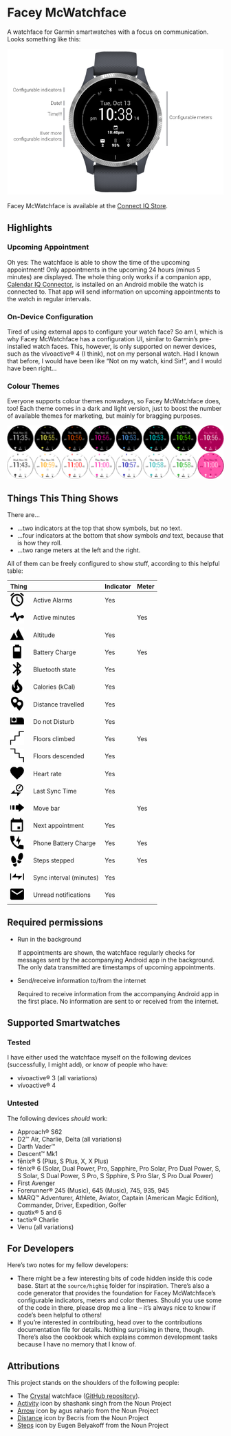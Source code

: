 # Facey McWatchface

A watchface for Garmin smartwatches with a focus on communication. Looks something like this:

![Watchface design](promo/diagram.png)

Facey McWatchface is available at the [Connect IQ Store](https://apps.garmin.com/en-US/apps/3c5eb9f4-0921-43a3-a5f1-12979a9aa3ce).

## Highlights

### Upcoming Appointment

Oh yes: The watchface is able to show the time of the upcoming appointment! Only appointments in the upcoming 24 hours (minus 5 minutes) are displayed. The whole thing only works if a companion app, [Calendar IQ Connector](https://github.com/le-cds/android-calendariq), is installed on an Android mobile the watch is connected to. That app will send information on upcoming appointments to the watch in regular intervals.

### On-Device Configuration

Tired of using external apps to configure your watch face? So am I, which is why Facey McWatchface has a configuration UI, similar to Garmin’s pre-installed watch faces. This, however, is only supported on newer devices, such as the vívoactive® 4 (I think), not on my personal watch. Had I known that before, I would have been like “Not on my watch, kind Sir!”, and I would have been right…

### Colour Themes

Everyone supports colour themes nowadays, so Facey McWatchface does, too! Each theme comes in a dark and light version, just to boost the number of available themes for marketing, but mainly for bragging purposes.

![](promo/themes.png)

## Things This Thing Shows

There are…

* …two indicators at the top that show symbols, but no text.
* …four indicators at the bottom that show symbols _and_ text, because that is how they roll.
* …two range meters at the left and the right.

All of them can be freely configured to show stuff, according to this helpful table:

| Thing                                                     |                         | Indicator | Meter |
| --------------------------------------------------------- | ----------------------- | --------- | ----- |
| ![](resources/drawables/icon_BehaviorAlarms.png)          | Active Alarms           | Yes       |       |
| ![](resources/drawables/icon_BehaviorActiveMinutes.png)   | Active minutes          |           | Yes   |
| ![](resources/drawables/icon_BehaviorAltitude.png)        | Altitude                | Yes       |       |
| ![](resources/drawables/icon_BehaviorBattery.png)         | Battery Charge          | Yes       | Yes   |
| ![](resources/drawables/icon_BehaviorBluetooth.png)       | Bluetooth state         | Yes       |       |
| ![](resources/drawables/icon_BehaviorCalories.png)        | Calories (kCal)         | Yes       |       |
| ![](resources/drawables/icon_BehaviorDistance.png)        | Distance travelled      | Yes       |       |
| ![](resources/drawables/icon_BehaviorDnD.png)             | Do not Disturb          | Yes       |       |
| ![](resources/drawables/icon_BehaviorFloorsClimbed.png)   | Floors climbed          | Yes       | Yes   |
| ![](resources/drawables/icon_BehaviorFloorsDescended.png) | Floors descended        | Yes       |       |
| ![](resources/drawables/icon_BehaviorHeartRate.png)       | Heart rate              | Yes       |       |
| ![](resources/drawables/icon_BehaviorSyncTime.png)        | Last Sync Time          | Yes       |       |
| ![](resources/drawables/icon_BehaviorMoveBar.png)         | Move bar                |           | Yes   |
| ![](resources/drawables/icon_BehaviorAppointments.png)    | Next appointment        | Yes       |       |
| ![](resources/drawables/icon_BehaviorPhoneBattery.png)    | Phone Battery Charge    | Yes       | Yes   |
| ![](resources/drawables/icon_BehaviorSteps.png)           | Steps stepped           | Yes       | Yes   |
| ![](resources/drawables/icon_BehaviorSyncInterval.png)    | Sync interval (minutes) | Yes       |       |
| ![](resources/drawables/icon_BehaviorNotifications.png)   | Unread notifications    | Yes       |       |

## Required permissions

* Run in the background

  If appointments are shown, the watchface regularly checks for messages sent by the accompanying Android app in the background. The only data transmitted are timestamps of upcoming appointments.

* Send/receive information to/from the internet

  Required to receive information from the accompanying Android app in the first place. No information are sent to or received from the internet.

## Supported Smartwatches

### Tested

I have either used the watchface myself on the following devices (successfully, I might add), or know of people who have:

* vívoactive® 3 (all variations)
* vívoactive® 4

### Untested

The following devices _should_ work:

* Approach® S62
* D2™ Air, Charlie, Delta (all variations)
* Darth Vader™
* Descent™ Mk1
* fēnix® 5 (Plus, S Plus, X, X Plus)
* fēnix® 6 (Solar, Dual Power, Pro, Sapphire, Pro Solar, Pro Dual Power, S, S Solar, S Dual Power, S Pro, S Spphire, S Pro Slar, S Pro Dual Power)
* First Avenger
* Forerunner® 245 (Music), 645 (Music), 745, 935, 945
* MARQ™ Adventurer, Athlete, Aviator, Captain (American Magic Edition), Commander, Driver, Expedition, Golfer
* quatix® 5 and 6
* tactix® Charlie
* Venu (all variations)

## For Developers

Here’s two notes for my fellow developers:

* There might be a few interesting bits of code hidden inside this code base. Start at the `source/highiq` folder for inspiration. There’s also a code generator that provides the foundation for Facey McWatchface’s configurable indicators, meters and color themes. Should you use some of the code in there, please drop me a line – it’s always nice to know if code’s been helpful to others!
* If you’re interested in contributing, head over to the contributions documentation file for details. Nothing surprising in there, though. There’s also the cookbook which explains common development tasks because I have no memory that I know of.

## Attributions

This project stands on the shoulders of the following people:

- The [Crystal](https://apps.garmin.com/en-GB/apps/9fd04d09-8c80-4c81-9257-17cfa0f0081b) watchface ([GitHub repository](https://github.com/warmsound/crystal-face)).
- [Activity](https://thenounproject.com/term/activity/1955073/) icon by shashank singh from the Noun Project
- [Arrow](https://thenounproject.com/term/arrow/3257700/) icon by agus raharjo from the Noun Project
- [Distance](https://thenounproject.com/term/distance/1514833/) icon by Becris from the Noun Project
- [Steps](https://thenounproject.com/term/steps/87667/) icon by Eugen Belyakoff from the Noun Project
